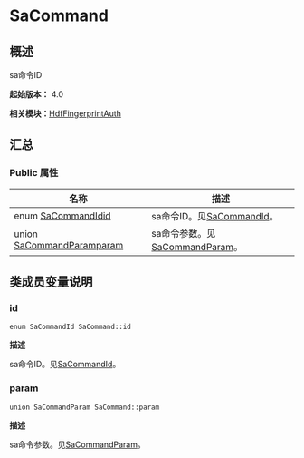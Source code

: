 # SaCommand


## 概述

sa命令ID

**起始版本：** 4.0

**相关模块：**[HdfFingerprintAuth](_hdf_fingerprint_auth_v11.md)


## 汇总


### Public 属性

| 名称 | 描述 | 
| -------- | -------- |
| enum [SaCommandId](_hdf_fingerprint_auth_v11.md#sacommandid)[id](#id) | sa命令ID。见[SaCommandId](_hdf_fingerprint_auth_v11.md#sacommandid)。  | 
| union [SaCommandParam](union_sa_command_param_fingerauth_v11.md)[param](#param) | sa命令参数。见[SaCommandParam](union_sa_command_param_fingerauth_v11.md)。  | 


## 类成员变量说明


### id

```
enum SaCommandId SaCommand::id
```
**描述**

sa命令ID。见[SaCommandId](_hdf_fingerprint_auth_v11.md#sacommandid)。


### param

```
union SaCommandParam SaCommand::param
```
**描述**

sa命令参数。见[SaCommandParam](union_sa_command_param_fingerauth_v11.md)。

